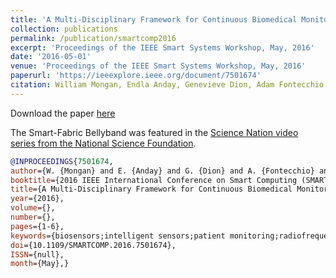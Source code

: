 ```yaml
---
title: 'A Multi-Disciplinary Framework for Continuous Biomedical Monitoring Using Low-Power Passive RFID-based Wireless Wearable Sensors'
collection: publications
permalink: /publication/smartcomp2016
excerpt: 'Proceedings of the IEEE Smart Systems Workshop, May, 2016'
date: '2016-05-01'
venue: 'Proceedings of the IEEE Smart Systems Workshop, May, 2016'
paperurl: 'https://ieeexplore.ieee.org/document/7501674'
citation: William Mongan, Endla Anday, Genevieve Dion, Adam Fontecchio, Tim Kurzweg, Yuqiao Liu, Owen Montgomery, Ilhaan Rasheed, Cem Sahin, Shrenik Vora, and Kapil Dandekar. A Multi-Disciplinary Framework for Continuous Biomedical Monitoring Using Low-Power Passive RFID-based Wireless Wearable Sensors.  Proceedings of the IEEE Smart Systems Workshop, May, 2016.
---
```

Download the paper [here](http://shrenikvora.com/Shrenik_Vora_Smartsys.pdf)

The Smart-Fabric Bellyband was featured in the [Science Nation video series from the National Science Foundation](https://www.nsf.gov/news/special_reports/science_nation/biomedtextiles.jsp?WT.mc_id=USNSF_51).

```bibtex
@INPROCEEDINGS{7501674,
author={W. {Mongan} and E. {Anday} and G. {Dion} and A. {Fontecchio} and K. {Joyce} and T. {Kurzweg} and Y. {Liu} and O. {Montgomery} and I. {Rasheed} and C. {Sahin} and S. {Vora} and K. {Dandekar}},
booktitle={2016 IEEE International Conference on Smart Computing (SMARTCOMP)},
title={A Multi-Disciplinary Framework for Continuous Biomedical Monitoring Using Low-Power Passive RFID-Based Wireless Wearable Sensors},
year={2016},
volume={},
number={},
pages={1-6},
keywords={biosensors;intelligent sensors;patient monitoring;radiofrequency identification;wearable antennas;wireless sensor networks;multidisciplinary framework;continuous biomedical monitoring;low-power passive RFID-based wireless wearable sensors;radio frequency identification;knit fabric strain gauge assembly;conductive thread;fabric antenna;powerless smart-garment device;RFID technology;RFID biosensors;biofeedback monitoring;antenna modeling;signal processing;machine learning;noisy wireless signal;HIPAA-compliant data storage;electronic health records systems;Radiofrequency identification;Monitoring;Biomedical monitoring;Clothing;Fabrics;Biosensors},
doi={10.1109/SMARTCOMP.2016.7501674},
ISSN={null},
month={May},}
```